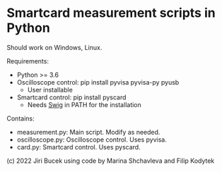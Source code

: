 # Smartcard measurement scripts in Python
Should work on Windows, Linux.

Requirements:
* Python >= 3.6
* Oscilloscope control: pip install pyvisa pyvisa-py pyusb
  * User installable
* Smartcard control: pip install pyscard
  * Needs [Swig](http://www.swig.org/download.html) in PATH for the installation

Contains:
* measurement.py: Main script. Modify as needed.
* oscilloscope.py: Oscilloscope control. Uses pyvisa. 
* card.py: Smartcard control. Uses pyscard.

(c) 2022 Jiri Bucek using code by Marina Shchavleva and Filip Kodytek